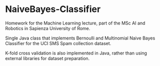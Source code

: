 # NaiveBayes-Classifier

Homework for the Machine Learning lecture, part of the MSc AI and Robotics in Sapienza University of Rome.

Single Java class that implements Bernoulli and Multinomial Naive Bayes Classifier for the UCI SMS Spam collection dataset.

K-fold cross validation is also implemented in Java, rather than using external libraries for dataset preparation.




